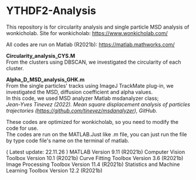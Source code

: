 # YTHDF2-Analysis
This repository is for circularity analysis and single particle MSD analysis of wonkicholab.
Site for wonkicholab: https://www.wonkicholab.com/  

All codes are run on Matlab (R2021b): https://matlab.mathworks.com/

**Circularity_analysis_CYS.M**  
  From the clusters using DBSCAN, we investigated the circularity of each cluster.  
    
**Alpha_D_MSD_analysis_GHK.m**  
  From the single particles' tracks using ImageJ TrackMate plug-in, we investigated the MSD, diffusion coefficient and alpha values.  
  In this code, we used MSD analyzer Matlab msdanalyzer class;  
    _Jean-Yves Tinevez (2022). Mean square displacement analysis of particles trajectories (https://github.com/tinevez/msdanalyzer), GitHub._  
   
These codes are optimized for wonkicholab, so you need to modify the code for use.  
The codes are run on the MATLAB.Just like .m file, you can just run the file by type code file's name on the terminal of matlab. 

( Latest update: 22.11.26 )
MATLAB                                                Version 9.11        (R2021b)
Computer Vision Toolbox                               Version 10.1        (R2021b)
Curve Fitting Toolbox                                 Version 3.6         (R2021b)
Image Processing Toolbox                              Version 11.4        (R2021b)
Statistics and Machine Learning Toolbox               Version 12.2        (R2021b)
